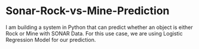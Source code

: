# Sonar-Rock-vs-Mine-Prediction

I am building a system in Python that can predict whether an object is either Rock or Mine with SONAR Data. For this use case, we are using Logistic Regression Model for our prediction. 
